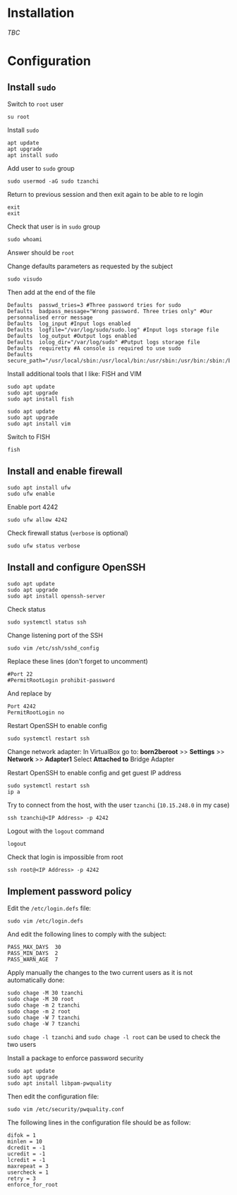# Installation

*TBC*

# Configuration

## Install `sudo`

Switch to `root` user
```
su root
```
Install `sudo`
```
apt update
apt upgrade
apt install sudo
```
Add user to `sudo` group
```
sudo usermod -aG sudo tzanchi
```
Return to previous session and then exit again to be able to re login
```
exit
exit
```
Check that user is in `sudo` group
```
sudo whoami
```
Answer should be `root`

Change defaults parameters as requested by the subject
```
sudo visudo
```
Then add at the end of the file
```
Defaults  passwd_tries=3 #Three password tries for sudo
Defaults  badpass_message="Wrong password. Three tries only" #Our personnalised error message
Defaults  log_input #Input logs enabled
Defaults  logfile="/var/log/sudo/sudo.log" #Input logs storage file
Defaults  log_output #Output logs enabled
Defaults  iolog_dir="/var/log/sudo" #Putput logs storage file
Defaults  requiretty #A console is required to use sudo
Defaults  secure_path="/usr/local/sbin:/usr/local/bin:/usr/sbin:/usr/bin:/sbin:/bin:/snap/bin"
```

Install additional tools that I like: FISH and VIM
```
sudo apt update
sudo apt upgrade
sudo apt install fish

sudo apt update
sudo apt upgrade
sudo apt install vim
```
Switch to FISH
```
fish
```

## Install and enable firewall
```
sudo apt install ufw
sudo ufw enable
```
Enable port 4242
```
sudo ufw allow 4242
```
Check firewall status (`verbose` is optional)
```
sudo ufw status verbose
```

## Install and configure OpenSSH
```
sudo apt update
sudo apt upgrade
sudo apt install openssh-server
```
Check status 
```
sudo systemctl status ssh
```
Change listening port of the SSH
```
sudo vim /etc/ssh/sshd_config
```
Replace these lines (don't forget to uncomment)
```
#Port 22
#PermitRootLogin prohibit-password
```
And replace by
```
Port 4242
PermitRootLogin no
```
Restart OpenSSH to enable config
```
sudo systemctl restart ssh
```
Change network adapter:
In VirtualBox go to:
**born2beroot** >> **Settings** >> **Network** >> **Adapter1**
Select **Attached to** Bridge Adapter

Restart OpenSSH to enable config and get guest IP address
```
sudo systemctl restart ssh
ip a
```

Try to connect from the host, with the user `tzanchi` (`10.15.248.0` in my case)
```
ssh tzanchi@<IP Address> -p 4242
```
Logout with the `logout` command
```
logout
```
Check that login is impossible from root 
```
ssh root@<IP Address> -p 4242
```

## Implement password policy
Edit the `/etc/login.defs` file:
```
sudo vim /etc/login.defs
```
And edit the following lines to comply with the subject:
```
PASS_MAX_DAYS  30
PASS_MIN_DAYS  2
PASS_WARN_AGE  7
```
Apply manually the changes to the two current users as it is not automatically done:
```
sudo chage -M 30 tzanchi
sudo chage -M 30 root
sudo chage -m 2 tzanchi
sudo chage -m 2 root
sudo chage -W 7 tzanchi
sudo chage -W 7 tzanchi
```
`sudo chage -l tzanchi` and `sudo chage -l root` can be used to check the two users

Install a package to enforce password security 
```
sudo apt update
sudo apt upgrade
sudo apt install libpam-pwquality
```
Then edit the configuration file:
```
sudo vim /etc/security/pwquality.conf
```
The following lines in the configuration file should be as follow:
```
difok = 1
minlen = 10
dcredit = -1
ucredit = -1
lcredit = -1
maxrepeat = 3
usercheck = 1
retry = 3
enforce_for_root
```
